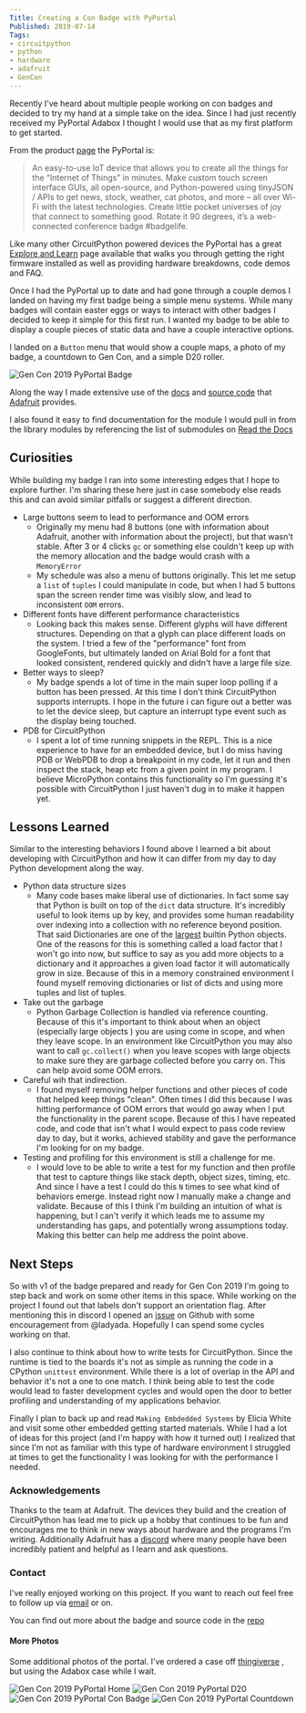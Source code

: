 ```yaml
---
Title: Creating a Con Badge with PyPortal
Published: 2019-07-14
Tags:
- circuitpython
- python
- hardware
- adafruit
- GenCon
---
```


Recently I've heard about multiple people working on con badges and decided to
try my hand at a simple take on the idea. Since I had just recently received my
PyPortal Adabox I thought I would use that as my first platform to get started.

From the product [page](https://www.adafruit.com/product/4116) the PyPortal is:

> An easy-to-use IoT device that allows you to create all the things for the
> “Internet of Things” in minutes. Make custom touch screen interface GUIs,
> all open-source, and Python-powered using tinyJSON / APIs to get news, stock,
> weather, cat photos, and more – all over Wi-Fi with the latest technologies.
> Create little pocket universes of joy that connect to something good. Rotate
> it 90 degrees, it’s a web-connected conference badge #badgelife.

Like many other CircuitPython powered devices the PyPortal has a great
[Explore and Learn](https://learn.adafruit.com/adafruit-pyportal) page
available that walks you through getting the right firmware installed as well
as providing hardware breakdowns, code demos and FAQ.

Once I had the PyPortal up to date and had gone through a couple demos I landed
on having my first badge being a simple menu systems. While many badges will
contain easter eggs or ways to interact with other badges I decided to keep it
simple for this first run. I wanted my badge to be able to display a couple
pieces of static data and have a couple interactive options.

I landed on a `Button` menu that would show a couple maps, a photo of my
badge, a countdown to Gen Con, and a simple D20 roller.

![Gen Con 2019 PyPortal Badge](/images/con-portal.jpg "Gen Con 2019 PyPortal Badge")

Along the way I made extensive use of the
[docs](https://circuitpython.readthedocs.io/en/latest/) and
[source code](https://github.com/adafruit) that
[Adafruit](https://www.adafruit.com/) provides.

I also found it easy to find documentation for the module I would pull in from
the library modules by referencing the list of submodules on
[Read the Docs](https://readthedocs.org/projects/circuitpython/)

## Curiosities

While building my badge I ran into some interesting edges that I hope to
explore further. I'm sharing these here just in case somebody else reads this
and can avoid similar pitfalls or suggest a different direction.

- Large buttons seem to lead to performance and OOM errors
  - Originally my menu had 8 buttons (one with information about Adafruit,
  another with information about the project), but that wasn't stable.
  After 3 or 4 clicks `gc` or something else couldn't keep up with the
  memory allocation and the badge would crash with a `MemoryError`
  - My schedule was also a menu of buttons originally. This let me setup a
  `list` of `tuples` I could manipulate in code, but when I had 5 buttons
  span the screen render time was visibly slow, and lead to inconsistent
  `OOM` errors.
- Different fonts have different performance characteristics
  - Looking back this makes sense. Different glyphs will have different
  structures. Depending on that a glyph can place different loads on the
  system. I tried a few of the "performance" font from GoogleFonts, but
  ultimately landed on Arial Bold for a font that looked consistent,
  rendered quickly and didn't have a large file size.
- Better ways to sleep?
  - My badge spends a lot of time in the main super loop polling if a
  button has been pressed. At this time I don't think CircuitPython
  supports interrupts. I hope in the future i can figure out a better was to
  let the device sleep, but capture an interrupt type event such as the
  display being touched.
- PDB for CircuitPython
  - I spent a lot of time running snippets in the REPL. This is a nice
  experience to have for an embedded device, but I do miss having PDB or
  WebPDB to drop a breakpoint in my code, let it run and then inspect the
  stack, heap etc from a given point in my program. I believe MicroPython
  contains this functionality so I'm guessing it's possible with
  CircuitPython I just haven't dug in to make it happen yet.

## Lessons Learned

Similar to the interesting behaviors I found above I learned a bit about
developing with CircuitPython and how it can differ from my day to day Python
development along the way.

- Python data structure sizes
  - Many code bases make liberal use of dictionaries. In fact some say that
  Python is built on top of the `dict` data structure. It's incredibly useful
  to look items up by key, and provides some human readability over indexing
  into a collection with no reference beyond position. That said Dictionaries
  are one of the [largest](https://stackoverflow.com/questions/1331471/in-memory-size-of-a-python-structure/1331541#1331541)
  builtin Python objects. One of the reasons for this is something called a
  load factor that I won't go into now, but suffice to say as you add more
  objects to a dictionary and it approaches a given load factor it will
  automatically grow in size. Because of this in a memory constrained
  environment I found myself removing dictionaries or list of dicts and using
  more tuples and list of tuples.
- Take out the garbage
  - Python Garbage Collection is handled via reference counting. Because of
  this it's important to think about when an object (especially large objects
  ) you are using come in scope, and when they leave scope. In an environment
  like CircuitPython you may also want to call `gc.collect()` when you leave
  scopes with large objects to make sure they are garbage collected before
  you carry on. This can help avoid some OOM errors.
- Careful wih that indirection.
  - I found myself removing helper functions and other pieces of code that
  helped keep things "clean". Often times I  did this because I was hitting
  performance of OOM errors that would go away when I put the functionality
  in the parent scope. Because of this I have repeated code, and code that
  isn't what I would expect to pass code review day to day, but it works,
  achieved stability and gave the performance I'm looking for on my badge.
- Testing and profiling for this environment is still a challenge for me.
  - I would love to be able to write a test for my function and then profile
  that test to capture things like stack depth, object sizes, timing, etc.
  And since I have a test I could do this `N` times to see what kind of
  behaviors emerge. Instead right now I manually make a change and validate.
  Because of this I think I'm building an intuition of what is happening, but
  I can't verify it which leads me to assume my understanding has gaps, and
  potentially wrong assumptions today. Making this better can help me address
  the point above.

## Next Steps

So with v1 of the badge prepared and ready for Gen Con 2019 I'm going to step
back and work on some other items in this  space. While working on the project
I found out that labels don't support an orientation flag. After mentioning
this in discord I opened an [issue](https://github.com/adafruit/Adafruit_CircuitPython_Display_Button/issues/9)
on Github with some encouragement from @ladyada. Hopefully I can spend some
cycles working on that.

I also continue to think about how to write tests for CircuitPython. Since the
runtime is tied to the boards it's not as simple as running the code in a
CPython `unittest` environment. While there is a lot of overlap in the API and
behavior it's not a one to one match. I think being able to test the code would
lead to faster development cycles and would open the door to better profiling
and understanding of my applications behavior.

Finally I plan to back up and read `Making Embdedded Systems` by Elicia White
and visit some other embedded getting started materials. While I had a lot of
ideas for this project (and I'm happy with how it turned out) I realized that
since I'm not as familiar with this type of hardware environment I struggled at
times to get the functionality I was looking for with the performance I needed.

### Acknowledgements

Thanks to the team at Adafruit. The devices they build and the creation of
CircuitPython has lead me to pick up  a hobby that continues to be fun and
encourages me to think in new ways about hardware and the programs I'm writing.
Additionally Adafruit has a
[discord](https://blog.adafruit.com/2017/07/20/adafruit-is-on-discord-discordapp-adafruit-discord-adafruit/)
where many people have been incredibly patient and helpful as I learn and ask
questions.

### Contact

I've really enjoyed working on this project. If you want to reach out feel free
to follow up via [email](mailto:n0mn0m@burningdaylight.io) or on.

You can find out more about the badge and source code in the
[repo](https://git.burningdaylight.io/gencon-portal)

#### More Photos

Some additional photos of the portal. I've ordered a case off
[thingiverse](https://www.thingiverse.com/search?q=pyportal&dwh=345d2cd0845a6f9)
, but using the Adabox case while I wait.

![Gen Con 2019 PyPortal Home](/images/con-portal-with-case-home.jpg)
![Gen Con 2019 PyPortal D20](/images/con-portal-with-case-d20.jpg)
![Gen Con 2019 PyPortal Con Badge](/images/con-portal-with-case-badge.jpg)
![Gen Con 2019 PyPortal Countdown](/images/con-portal-with-case-countdown.jpg)
